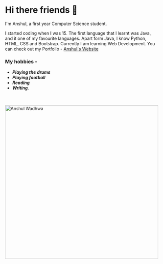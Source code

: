 # Hi there friends 👋

I'm Anshul, a first year Computer Science student. 

I started coding when I was 15. The first language that I learnt was Java, and it one of my favourite languages. Apart form Java, I know Python, HTML, CSS and Bootstrap. Currently I am learning Web Development. You can check out my Portfolio - [Anshul's Website](https://anshul439.github.io/Personal-Website/)

### My hobbies - 
- ***Playing the drums***
- ***Playing football***
- ***Reading***
- ***Writing***.
<br>
<br>

<!-- ![Anshul Wadhwa](https://github.com/Anshul439/Personal-Website/blob/master/images/Drumming..png ) -->

<img src="https://github.com/Anshul439/Personal-Website/blob/master/images/Drumming..png" alt="Anshul Wadhwa" width="500">
